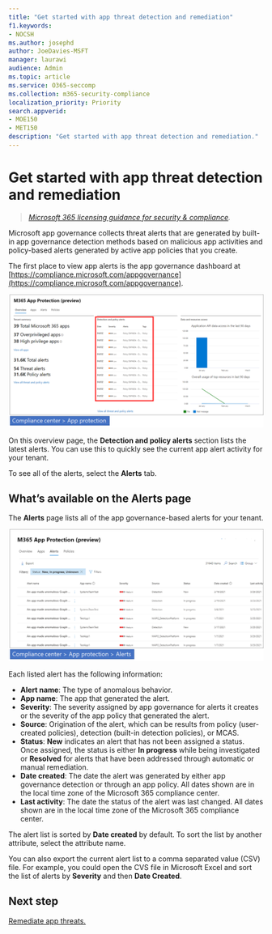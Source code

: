 ```yaml
---
title: "Get started with app threat detection and remediation"
f1.keywords:
- NOCSH
ms.author: josephd
author: JoeDavies-MSFT
manager: laurawi
audience: Admin
ms.topic: article
ms.service: O365-seccomp
ms.collection: m365-security-compliance
localization_priority: Priority
search.appverid: 
- MOE150
- MET150
description: "Get started with app threat detection and remediation."
---
```


# Get started with app threat detection and remediation

>*[Microsoft 365 licensing guidance for security & compliance](https://aka.ms/ComplianceSD).*

Microsoft app governance collects threat alerts that are generated by built-in app governance detection methods based on malicious app activities and policy-based alerts generated by active app policies that you create.

The first place to view app alerts is the app governance dashboard at [https://compliance.microsoft.com/appgovernance](https://compliance.microsoft.com/appgovernance).

![The app governance overview page in the Microsoft 365 Compliance Center with the Detection and policy alerts section highlighted](..\media\manage-app-protection-governance\mapg-cc-overview-alerts.png)

On this overview page, the **Detection and policy alerts** section lists the latest alerts. You can use this to quickly see the current app alert activity for your tenant.

To see all of the alerts, select the **Alerts** tab.

## What’s available on the Alerts page

The **Alerts** page lists all of the app governance-based alerts for your tenant.

![The app governance alerts summary page in the Microsoft 365 Compliance Center](..\media\manage-app-protection-governance\mapg-cc-alerts.png)

Each listed alert has the following information:

- **Alert name**: The type of anomalous behavior.
- **App name**: The app that generated the alert.
- **Severity**: The severity assigned by app governance for alerts it creates or the severity of the app policy that generated the alert.
- **Source**: Origination of the alert, which can be results from policy (user-created policies), detection (built-in detection policies), or MCAS.
- **Status**: **New** indicates an alert that has not been assigned a status. Once assigned, the status is either **In progress** while being investigated or **Resolved** for alerts that have been addressed through automatic or manual remediation.
- **Date created**: The date the alert was generated by either app governance detection or through an app policy. All dates shown are in the local time zone of the Microsoft 365 compliance center.
- **Last activity**: The date the status of the alert was last changed. All dates shown are in the local time zone of the Microsoft 365 compliance center.

The alert list is sorted by **Date created** by default. To sort the list by another attribute, select the attribute name.

You can also export the current alert list to a comma separated value (CSV) file. For example, you could open the CVS file in Microsoft Excel and sort the list of alerts by **Severity** and then **Date Created**.

## Next step

[Remediate app threats.](app-governance-detect-remediate-detect-threats.md)

